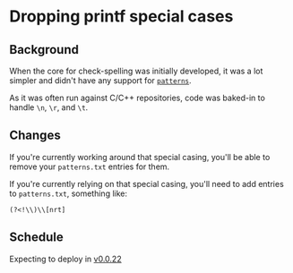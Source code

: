 # Dropping printf special cases

## Background

When the core for check-spelling was initially developed, it was a lot simpler and didn't have any support for [`patterns`](https://github.com/check-spelling/check-spelling/wiki/Configuration-Examples:-patterns).

As it was often run against C/C++ repositories, code was baked-in to handle `\n`, `\r`, and `\t`.

## Changes

If you're currently working around that special casing, you'll be able to remove your `patterns.txt` entries for them.

If you're currently relying on that special casing, you'll need to add entries to `patterns.txt`, something like:

```
(?<!\\)\\[nrt]
```

## Schedule

Expecting to deploy in [v0.0.22](https://github.com/check-spelling/check-spelling/releases/tag/v0.0.22)